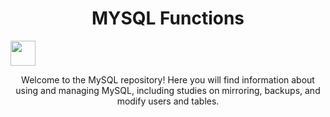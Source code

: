 <h1 align="center">MYSQL Functions</h1> <img src="https://cdn.jsdelivr.net/gh/devicons/devicon/icons/mysql/mysql-original-wordmark.svg" widht="40" height="40" />
<p align="center">Welcome to the MySQL repository! Here you will find information about using and managing MySQL, including studies on mirroring, backups, and modify users and tables.</p>


